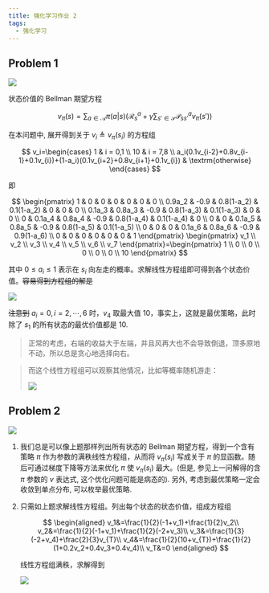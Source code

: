 ```yaml
---
title: 强化学习作业 2
tags:
  - 强化学习
---
```


## Problem 1

![](https://img.duanyll.com/img/20240307214617.png)

状态价值的 Bellman 期望方程

$$
v_\pi(s)=\sum_{a\in\mathcal{A}}\pi(a|s)\left(\mathcal{R}_s^a+\gamma\sum_{s'\in\mathcal{S}}\mathcal{P}_{ss'}^av_\pi(s')\right)
$$

在本问题中, 展开得到关于 $v_i\triangleq v_\pi(s_i)$ 的方程组

$$
v_i=\begin{cases}
    1 & i = 0,1 \\
    10 & i = 7,8 \\
    a_i(0.1v_{i-2}+0.8v_{i-1}+0.1v_{i})+(1-a_i)(0.1v_{i+2}+0.8v_{i+1}+0.1v_{i}) & \textrm{otherwise}
\end{cases}
$$

即

$$
\begin{pmatrix}
    1 & 0 & 0 & 0 & 0 & 0 & 0 \\
    0.9a_2 & -0.9 & 0.8(1-a_2) & 0.1(1-a_2) & 0 & 0 & 0 \\
    0.1a_3 & 0.8a_3 & -0.9 & 0.8(1-a_3) & 0.1(1-a_3) & 0 & 0 \\
    0 & 0.1a_4 & 0.8a_4 & -0.9 & 0.8(1-a_4) & 0.1(1-a_4) & 0 \\
    0 & 0 & 0.1a_5 & 0.8a_5 & -0.9 & 0.8(1-a_5) & 0.1(1-a_5) \\
    0 & 0 & 0 & 0.1a_6 & 0.8a_6 & -0.9 & 0.9(1-a_6) \\
    0 & 0 & 0 & 0 & 0 & 0 & 1
\end{pmatrix}
\begin{pmatrix}
    v_1 \\
    v_2 \\
    v_3 \\
    v_4 \\
    v_5 \\
    v_6 \\
    v_7
\end{pmatrix}=\begin{pmatrix}
    1 \\
    0 \\
    0 \\
    0 \\
    0 \\
    0 \\
    10
\end{pmatrix}
$$

其中 $0\leq a_i\leq 1$ 表示在 $s_i$ 向左走的概率。求解线性方程组即可得到各个状态价值。~~容易得到方程组的解是~~

![](https://img.duanyll.com/img/20240307225308.png)

~~注意到~~ $a_i=0,i=2,\cdots,6$ 时，$v_4$ 取最大值 $10$，事实上，这就是最优策略，此时除了 $s_1$ 的所有状态的最优价值都是 10.

> 正常的考虑，右端的收益大于左端，并且风再大也不会导致倒退，顶多原地不动，所以总是贪心地选择向右。

> 而这个线性方程组可以观察其他情况，比如等概率随机游走：
>
> ![](https://img.duanyll.com/img/20240307225920.png)

## Problem 2

![](https://img.duanyll.com/img/20240307215251.png)

1. 我们总是可以像上题那样列出所有状态的 Bellman 期望方程，得到一个含有策略 $\pi$ 作为参数的满秩线性方程组，从而将 $v_\pi(s_i)$ 写成关于 $\pi$ 的显函数。随后可通过梯度下降等方法来优化 $\pi$ 使 $v_\pi(s_i)$ 最大。(但是, 参见上一问解得的含 $\pi$ 参数的 $v$ 表达式, 这个优化问题可能是病态的). 另外, 考虑到最优策略一定会收敛到单点分布, 可以枚举最优策略.
2. 只需如上题求解线性方程组。列出每个状态的状态价值，组成方程组

   $$
   \begin{aligned}
      v_1&=\frac{1}{2}(-1+v_1)+\frac{1}{2}v_2\\
      v_2&=\frac{1}{2}(-1+v_1)+\frac{1}{2}(-2+v_3)\\
      v_3&=\frac{1}{3}(-2+v_4)+\frac{2}{3}v_{T}\\
      v_4&=\frac{1}{2}(10+v_{T})+\frac{1}{2}(1+0.2v_2+0.4v_3+0.4v_4)\\
      v_T&=0
   \end{aligned}
   $$

   线性方程组满秩，求解得到

   ![](https://img.duanyll.com/img/20240310195258.png)
